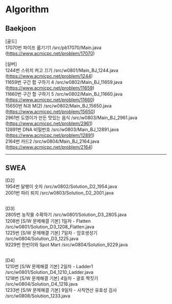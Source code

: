 # Algorithm

## Baekjoon
[골드] <br>
17070번 파이프 옮기기1 /src/pb17070/Main.java (https://www.acmicpc.net/problem/17070) 
<br>

[실버] <br>
1244번 스위치 켜고 끄기 /src/w0801/Main_BJ_1244.java (https://www.acmicpc.net/problem/1244)<br>
11659번 구간 합 구하기 4 /src/w0802/Main_BJ_11659.java (https://www.acmicpc.net/problem/11659)<br>
11660번 구간 합 구하기 5 /src/w0802/Main_BJ_11660.java (https://www.acmicpc.net/problem/11660)<br>
15650번 N과 M(2) /src/w0802/Main_BJ_15650.java (https://www.acmicpc.net/problem/15650)<br>
2961번 도영이가 만든 맛있는 음식 /src/w0803/Main_BJ_2961.java (https://www.acmicpc.net/problem/2961)<br>
12891번 DNA 비밀번호 /src/w0803/Main_BJ_12891.java (https://www.acmicpc.net/problem/12891)<br>
2164번 카드2 /src/w0804/Main_BJ_2164.java (https://www.acmicpc.net/problem/2164)<br>



---
## SWEA
[D2] <br>
1954번 달팽이 숫자 /src/w0802/Solution_D2_1954.java<br>
2001번 파리 퇴치 /src/w0803/Solution_D2_2001.java<br>
<br>

[D3] <br>
2805번 농작물 수확하기 /src/w0801/Solution_D3_2805.java<br>
1208번 [S/W 문제해결 기본] 1일차 - Flatten /src/w0801/Solution_D3_1208_Flatten.java<br>
1225번 [S/W 문제해결 기본] 7일차 - 암호생성기 /src/w0804/Solution_D3_1225.java<br>
9229번 한빈이와 Spot Mart /src/w0804/Solution_9229.java<br>
<br>

[D4] <br>
1210번 [S/W 문제해결 기본] 2일차 - Ladder1 /src/w0801/Solution_D4_1210_Ladder.java<br>
1218번 [S/W 문제해결 기본] 4일차 - 괄호 짝짓기 /src/w0804/Solution_D4_1218.java<br>
1233번 [S/W 문제해결 기본] 9일차 - 사칙연산 유효성 검사 /src/w0808/Solution_1233.java<br>
